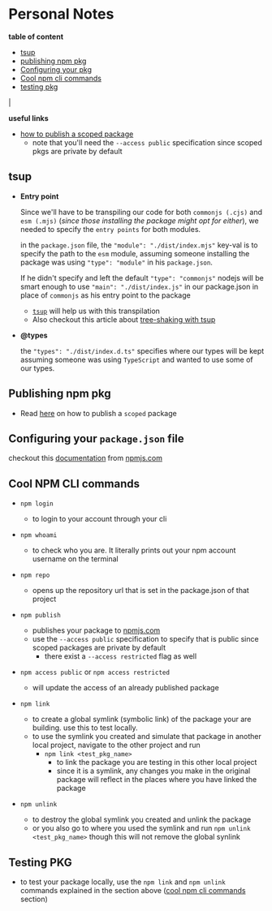 # Personal Notes

__table of content__

- [tsup](#tsup)
- [publishing npm pkg](#publishing-npm-pkg)
- [Configuring your pkg](#configuring-your-packagejson-file)
- [Cool npm cli commands](#cool-npm-cli-commands)
- [testing pkg](#testing-pkg)

|

__useful links__

- [how to publish a scoped package](https://docs.npmjs.com/cli/v10/using-npm/scope#publishing-scoped-packages)
  - note that you'll need the `--access public` specification since scoped pkgs are private by default

## tsup

- __Entry point__

    Since we'll have to be transpiling our code for both `commonjs (.cjs)` and `esm (.mjs)` (_since those installing the package might opt for either_), we needed to specify the `entry points` for both modules.

    in the `package.json` file, the `"module": "./dist/index.mjs"` key-val is to specify the path to the `esm` module, assuming someone installing the package was using `"type": "module"` in his `package.json`.

    If he didn't specify and left the default `"type": "commonjs"` nodejs will be smart enough to use `"main": "./dist/index.js"` in our package.json in place of `commonjs` as his entry point to the package

  - [`tsup`](https://tsup.egoist.dev/) will help us with this transpilation
  - Also checkout this article about [tree-shaking with tsup](https://dorshinar.me/posts/treeshaking-with-tsup)

- __@types__

    the `"types": "./dist/index.d.ts"` specifies where our types will be kept assuming someone was using `TypeScript` and wanted to use some of our types.

## Publishing npm pkg

- Read [here](https://docs.npmjs.com/cli/v10/using-npm/scope#publishing-scoped-packages) on how to publish a `scoped` package

## Configuring your `package.json` file

  checkout this [documentation](https://docs.npmjs.com/cli/v10/configuring-npm/package-json) from [npmjs.com](https://docs.npmjs.com)

## Cool NPM CLI commands

- `npm login`
  - to login to your account through your cli
  
- `npm whoami`
  - to check who you are. It literally prints out your npm account username on the terminal

- `npm repo`
  - opens up the repository url that is set in the package.json of that project

- `npm publish`
  - publishes your package to [npmjs.com](https://docs.npmjs.com)
  - use the `--access public` specification to specify that is public since scoped packages are private by default
    - there exist a `--access restricted` flag as well

- `npm access public` or `npm access restricted`
  - will update the access of an already published package

- `npm link`
  - to create a global symlink (symbolic link) of the package your are building. use this to test locally.
  - to use the symlink you created and simulate that package in another local project, navigate to the other project and run
    - `npm link <test_pkg_name>`
      - to link the package you are testing in this other local project
      - since it is a symlink, any changes you make in the original package will reflect in the places where you have linked the package

- `npm unlink`
  - to destroy the global symlink you created and unlink the package
  - or you also go to where you used the symlink and run `npm unlink <test_pkg_name>` though this will not remove the global synlink

## Testing PKG

- to test your package locally, use the `npm link` and `npm unlink` commands explained in the section above ([cool npm cli commands](#cool-npm-cli-commands) section)
